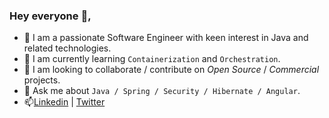 ### Hey everyone 👋,
- 🔭 I am a passionate Software Engineer with keen interest in Java and related technologies.
- 🌱 I am currently learning `Containerization` and `Orchestration`. 
- 🤔 I am looking to collaborate / contribute on *Open Source* / *Commercial* projects.
- 💬 Ask me about `Java / Spring / Security / Hibernate / Angular`.
- 📫[Linkedin](https://www.linkedin.com/in/bhavesh-shah-6a0a827a/) | [Twitter](https://twitter.com/shah27Bhavesh)


<!--
**bhavesh2781993/bhavesh2781993** is a ✨ _special_ ✨ repository because its `README.md` (this file) appears on your GitHub profile.

Here are some ideas to get you started:

- 🔭 I’m currently working on ...
- 🌱 I’m currently learning ...
- 👯 I’m looking to collaborate on ...
- 🤔 I’m looking for help with ...
- 💬 Ask me about ...
- 📫 How to reach me: ...
- 😄 Pronouns: ...
- ⚡ Fun fact: ...
-->
